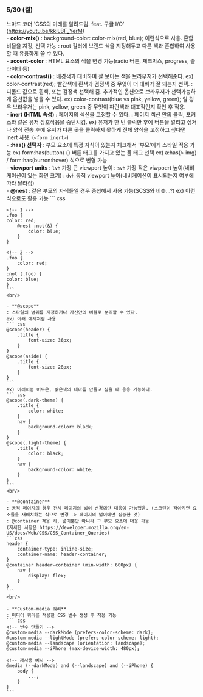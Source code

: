 ### 5/30 (월)

노마드 코더 'CSS의 미래를 알려드림. feat. 구글 I/O' (https://youtu.be/kkiLBF_YerM)<br/>
    - **color-mix()**
    : background-color: color-mix(red, blue); 이런식으로 사용. 혼합비율을 지정, 선택 가능
    : root 컬러에 브랜드 색을 지정해두고 다른 색과 혼합하여 사용할 때 유용하게 쓸 수 있다.
    <br/>
    - **accent-color**
    : HTML 요소의 색을 변경 가능(radio 버튼, 체크박스, progress, 슬라이더 등)
    <br/>
    - **color-contrast()**
    : 배경색과 대비하여 잘 보이는 색을 브라우저가 선택해준다.
    ex) color-contrast(red); 빨간색에 흰색과 검정색 중 무엇이 더 대비가 잘 되는지 선택.
    : 디폴드 값으로 흰색, 또는 검정색 선택해 줌. 추가적인 옵션으로 브라우저가 선택가능하게 옵션값을 넣을 수 있다.
    ex) color-contrast(blue vs pink, yellow, green); 일 경우 브라우저는 pink, yellow, green 중 무엇이 파란색과 대조적인지 확인 후 적용.
    <br/>
    - **inert (HTML 속성)**
    : 페이지의 섹션을 고정할 수 있다.
    : 페이지 섹션 안의 클릭, 포커스와 같은 유저 상호작용을 중단시킴.
    ex) 유저가 한 번 클릭한 후에 버튼을 얼리고 싶거나 양식 전송 후에 유저가 다른 곳을 클릭하지 못하게 전체 양식을 고정하고 싶다면 inert 사용. (`<form inert>`)
    <br/>
    - **:has() 선택자**
    : 부모 요소에 특정 자식이 있는지 체크해서 '부모'에게 스타일 적용 가능
    ex) form:has(button) {} 버튼 태그를 가지고 있는 폼 태그 선택
    ex) a:has(> img) / form:has(burron:hover) 식으로 변형 가능
    <br/>
    - **viewport units**
    : `lvh` 가장 큰 viewport 높이
    : `svh` 가장 작은 viwpoert 높이(네비게이션이 있는 화면 크기) 
    : `dvh` 동적 viewport 높이(네비게이션이 표시되는지 여부에 따라 달라짐)
    <br/>
    - **@nest**
    : 같은 부모의 자식들일 경우 중첩해서 사용 가능(SCSS와 비슷...?) 
    ex) 이런식으로도 활용 가능
    ``` css
    <!-- 첫 번째와 두 번째 모두 같은 내용의 코드-->

    <!-- 1 -->
    .foo {
    color: red;
        @nest :not(&) {
            color: blue;
        }
    }

    <!-- 2 -->
    .foo {
        color: red;
    }
    :not (.foo) {
    color: blue;
    }
    ```
    <br/>

    - **@scope**
    : 스타일의 범위를 지정하거나 자신만의 버블로 분리할 수 있다.
    ex) 아래 예시처럼 사용
    ``` css
    @scope(header) {
        .title {
            font-size: 36px;
        }
    }
    @scope(aside) {
        .title {
            font-size: 28px;
        }
    }
    ```
    ex) 아래처럼 어두운, 밝은색의 테마를 만들고 싶을 때 응용 가능하다. 
    ``` css
    @scope(.dark-theme) {
        .title {
            color: white;
        }
        nav {
            background-color: black;
        }
    }
    @scope(.light-theme) {
        .title {
            color: black;
        }
        nav {
            background-color: white;
        }
    }
    ```
    <br/>

    - **@container**
    : 동적 페이지의 경우 전체 페이지의 넓이 변경에만 대응이 가능했음. (스크린이 작아지면 요소들을 재배치하는 식으로 변경 -> 페이지의 넓이에만 집중한 것)
    : @container 적용 시, 넓이뿐만 아니라 그 부모 요소에 대응 가능 
    (자세한 사항은 https://developer.mozilla.org/en-US/docs/Web/CSS/CSS_Container_Queries)
    ```css
    header {
        container-type: inline-size;
        container-name: header-container;
    }
    @container header-container (min-width: 600px) {
        nav {
            display: flex; 
        }
    }
    ```
    <br/>

    - **Custom-media 쿼리**
    : 미디어 쿼리를 적용한 CSS 변수 생성 후 적용 가능
    ``` css
    <!-- 변수 만들기 -->
    @custom-media --darkMode (prefers-color-scheme: dark);
    @custom-media --lightMode (prefers-color-scheme: light);
    @custom-media --landscape (orientation: landscape);
    @custom-media --iPhone (max-device-width: 480px);

    <!-- 재사용 예시 -->
    @media (--darkMode) and (--landscape) and (--iPhone) {
        body {
            ...;
        }
    }
    ```